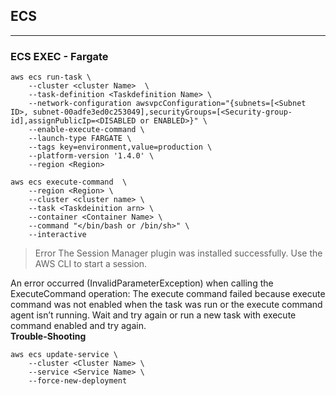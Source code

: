 ## ECS
---
### ECS EXEC - Fargate
```shell
aws ecs run-task \
    --cluster <cluster Name>  \
    --task-definition <Taskdefinition Name> \
    --network-configuration awsvpcConfiguration="{subnets=[<Subnet ID>, subnet-00adfe3ed0c253049],securityGroups=[<Security-group-id],assignPublicIp=<DISABLED or ENABLED>}" \
    --enable-execute-command \
    --launch-type FARGATE \
    --tags key=environment,value=production \
    --platform-version '1.4.0' \
    --region <Region>
```

```shell
aws ecs execute-command  \
    --region <Region> \
    --cluster <cluster name> \
    --task <Taskdeinition arn> \
    --container <Container Name> \
    --command "</bin/bash or /bin/sh>" \
    --interactive
```

> Error
The Session Manager plugin was installed successfully. Use the AWS CLI to start a session.

An error occurred (InvalidParameterException) when calling the ExecuteCommand operation: The execute command failed because execute command was not enabled when the task was run or the execute command agent isn’t running. Wait and try again or run a new task with execute command enabled and try again. <br>
**Trouble-Shooting**
```shell
aws ecs update-service \
    --cluster <Cluster Name> \
    --service <Service Name> \
    --force-new-deployment
```